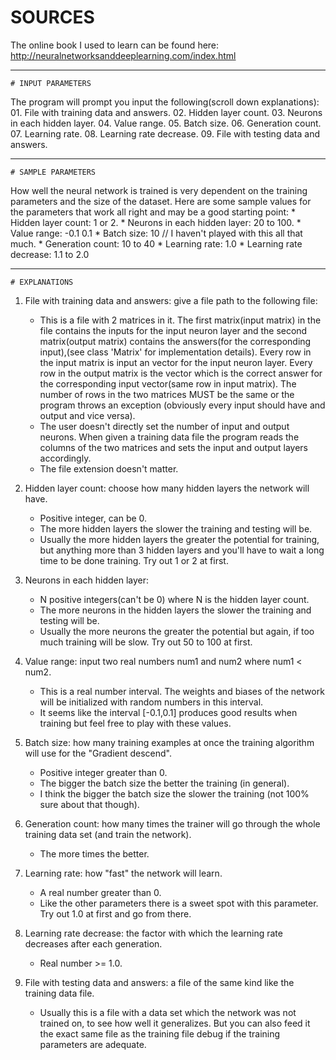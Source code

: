 
# SOURCES #
	
The online book I used to learn can be found here: http://neuralnetworksanddeeplearning.com/index.html
	
------------------------------------------------------------------------------------------------------------------------------------
	# INPUT PARAMETERS

The program will prompt you input the following(scroll down explanations):
	01. File with training data and answers.
	02. Hidden layer count.
	03. Neurons in each hidden layer.
	04. Value range.
	05. Batch size.
	06. Generation count.
	07. Learning rate.
	08. Learning rate decrease.
	09. File with testing data and answers.

------------------------------------------------------------------------------------------------------------------------------------
	# SAMPLE PARAMETERS

How well the neural network is trained is very dependent on the training parameters and the size of the dataset.
Here are some sample values for the parameters that work all right and may be a good starting point:
	* Hidden layer count: 1 or 2.
	* Neurons in each hidden layer: 20 to 100.
	* Value range: -0.1 0.1
	* Batch size: 10      // I haven't played with this all that much.
	* Generation count: 10 to 40
	* Learning rate: 1.0
	* Learning rate decrease: 1.1 to 2.0

------------------------------------------------------------------------------------------------------------------------------------
	# EXPLANATIONS
					
01. File with training data and answers: give a file path to the following file:
	* This is a file with 2 matrices in it. The first matrix(input matrix) in the file contains the inputs for the input neuron layer
	  and the second matrix(output matrix) contains the answers(for the corresponding input),(see class 'Matrix' for implementation
	  details). Every row in the input matrix is input an vector for the input neuron layer. Every row in the output matrix is the
	  vector which is the correct answer for the corresponding input vector(same row in input matrix). The number of rows in the two
	  matrices MUST be the same or the program throws an exception (obviously every input should have and output and vice versa).
	* The user doesn't directly set the number of input and output neurons. When given a training data file the program reads the
	  columns of the two matrices and sets the input and output layers accordingly.
	* The file extension doesn't matter.
	
02. Hidden layer count: choose how many hidden layers the network will have.
	* Positive integer, can be 0.
	* The more hidden layers the slower the training and testing will be.
	* Usually the more hidden layers the greater the potential for training, but anything more than 3 hidden layers and you'll have to 
	  wait a long time to be done training. Try out 1 or 2 at first.
	
03. Neurons in each hidden layer:
	* N positive integers(can't be 0) where N is the hidden layer count.
	* The more neurons in the hidden layers the slower the training and testing will be.
	* Usually the more neurons the greater the potential but again, if too much training will be slow. Try out 50 to 100 at first.
	
04. Value range: input two real numbers num1 and num2 where num1 < num2.
	* This is a real number interval. The weights and biases of the network will be initialized with random numbers in this interval.
	* It seems like the interval [-0.1,0.1] produces good results when training but feel free to play with these values.
	
05. Batch size: how many training examples at once the training algorithm will use for the "Gradient descend".
	* Positive integer greater than 0.
	* The bigger the batch size the better the training (in general).
	* I think the bigger the batch size the slower the training (not 100% sure about that though).
	
06. Generation count: how many times the trainer will go through the whole training data set (and train the network).
	* The more times the better.
	
07. Learning rate: how "fast" the network will learn.
	* A real number greater than 0.
	* Like the other parameters there is a sweet spot with this parameter. Try out 1.0 at first and go from there.
	
08. Learning rate decrease: the factor with which the learning rate decreases after each generation.
	* Real number >= 1.0.
	
09. File with testing data and answers: a file of the same kind like the training data file.
	* Usually this is a file with a data set which the network was not trained on, to see how well it generalizes. But you can also
	  feed it the exact same file as the training file debug if the training parameters are adequate.
